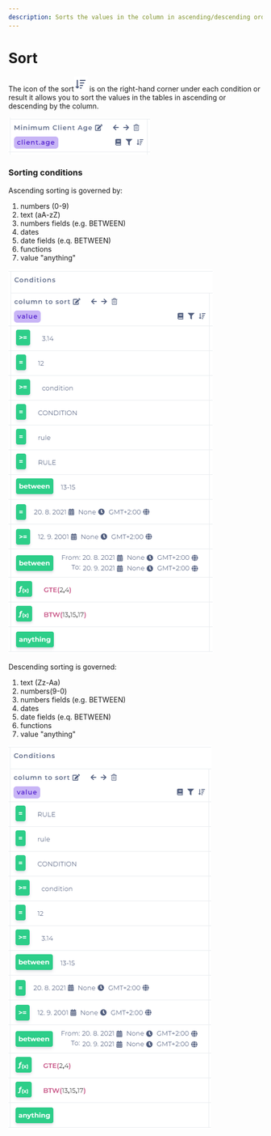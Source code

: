 ```yaml
---
description: Sorts the values in the column in ascending/descending order
---
```


# Sort

The icon of the sort![](../../.gitbook/assets/sort.png) is on the right-hand corner under each condition or result it allows you to sort the values in the tables in ascending or descending by the column.

![](../../.gitbook/assets/columnheader.png)

### Sorting conditions

Ascending sorting is governed by:

1. numbers \(0-9\)
2. text \(aA-zZ\)
3. numbers fields \(e.g. BETWEEN\)                                                
4. dates
5. date fields \(e.q. BETWEEN\)
6. functions
7. value "anything"

![](../../.gitbook/assets/ascendingsort.png)

Descending sorting is governed:

1. text \(Zz-Aa\)
2. numbers\(9-0\)
3. numbers fields \(e.g. BETWEEN\)                                                
4. dates
5. date fields \(e.q. BETWEEN\)
6. functions
7. value "anything"

![](../../.gitbook/assets/descendingsort.png)


